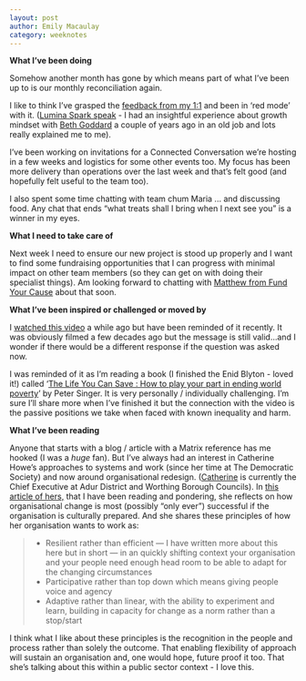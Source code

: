 ```yaml
---
layout: post
author: Emily Macaulay
category: weeknotes
---
```


**What I’ve been doing**

Somehow another month has gone by which means part of what I’ve been up to is our monthly reconciliation again. 

I like to think I’ve grasped the [feedback from my 1:1](https://connectedbydata.org/weeknotes/2023/08/25/emily-weeknotes) and been in ‘red mode’ with it. ([Lumina Spark speak](https://medium.com/the-looking-glass/understanding-your-personality-using-the-lumina-spark-model-by-chesca-gardaya-7341d9fd208d#:~:text=Red%20%E2%80%94%20Purposeful%2C%20direct%2C%20bold,reliable%2C%20objective%2C%20evidence%2Dbased) - I had an insightful experience about growth mindset with [Beth Goddard](https://www.linkedin.com/in/beth-goddard-facilitator-connector-coach-%F0%9F%8C%8D-icf-acc-0a476162/) a couple of years ago in an old job and lots really explained me to me).

I’ve been working on invitations for a Connected Conversation we’re hosting in a few weeks and logistics for some other events too. My focus has been more delivery than operations over the last week and that’s felt good (and hopefully felt useful to the team too).

I also spent some time chatting with team chum Maria ... and discussing food.  Any chat that ends “what treats shall I bring when I next see you” is a winner in my eyes.


**What I need to take care of**

Next week I need to ensure our new project is stood up properly and I want to find some fundraising opportunities that I can progress with minimal impact on other team members (so they can get on with doing their specialist things).  Am looking forward to chatting with [Matthew from Fund Your Cause](https://fundyourcause.co.uk/) about that soon.


**What I’ve been inspired or challenged or moved by**

I [watched this video](https://www.instagram.com/reel/CuHjyTnNJjH/?igshid=NjFiZTE0ZDQ0ZQ==) a while ago but have been reminded of it recently. It was obviously filmed a few decades ago but the message is still valid…and I wonder if there would be a different response if the question was asked now.

I was reminded of it as I’m reading a book (I finished the Enid Blyton - loved it!) called ‘[The Life You Can Save : How to play your part in ending world poverty](https://www.hive.co.uk/Product/Peter-Singer/The-Life-You-Can-Save--How-to-play-your-part-in-ending-world-poverty/785698)’ by Peter Singer. It is very personally / individually challenging. I’m sure I’ll share more when I’ve finished it but the connection with the video is the passive positions we take when faced with known inequality and harm.


**What I’ve been reading**

Anyone that starts with a blog / article with a Matrix reference has me hooked (I was a *huge* fan). But I’ve always had an interest in Catherine Howe’s approaches to systems and work (since her time at The Democratic Society) and now around organisational redesign. ([Catherine](https://www.linkedin.com/in/curiousc/) is currently the Chief Executive at Adur District and Worthing Borough Councils). In [this article of hers,](https://curiouscatherinehowe.medium.com/taking-the-red-pill-c30839bedb7f) that I have been reading and pondering, she reflects on how organisational change is most (possibly “only ever”) successful if the organisation is culturally prepared.  And she shares these principles of how her organisation wants to work as:
> * Resilient rather than efficient — I have written more about this here but in short — in an quickly shifting context your organisation and your people need enough head room to be able to adapt for the changing circumstances
> * Participative rather than top down which means giving people voice and agency
> * Adaptive rather than linear, with the ability to experiment and learn, building in capacity for change as a norm rather than a stop/start

I think what I like about these principles is the recognition in the people and process rather than solely the outcome. That enabling flexibility of approach will sustain an organisation and, one would hope, future proof it too. That she’s talking about this within a public sector context - I love this.